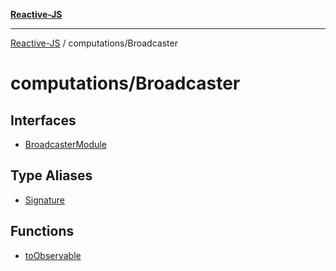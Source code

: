 [**Reactive-JS**](../../README.md)

***

[Reactive-JS](../../README.md) / computations/Broadcaster

# computations/Broadcaster

## Interfaces

- [BroadcasterModule](interfaces/BroadcasterModule.md)

## Type Aliases

- [Signature](type-aliases/Signature.md)

## Functions

- [toObservable](functions/toObservable.md)
